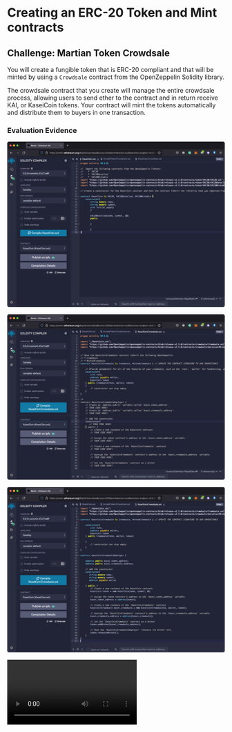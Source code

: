 # Creating an ERC-20 Token and Mint contracts

## Challenge: Martian Token Crowdsale

You will create a fungible token that is ERC-20 compliant and that will be minted by using a `Crowdsale` contract from the OpenZeppelin Solidity library.

The crowdsale contract that you create will manage the entire crowdsale process, allowing users to send ether to the contract and in return receive KAI, or KaseiCoin tokens. Your contract will mint the tokens automatically and distribute them to buyers in one transaction.

### Evaluation Evidence

![KaseiCoin compiled](./Screenshots/KaseiCoin_Compiled.png)

![KaseiCoin crowdsale](./Screenshots/KaseiCoinCrowdsale_Compiled.png)

![KaseiCoin crowdsale deployer](./Screenshots/KaseiCoinCrowdsaleDeployer_Compiled.png)

![KaseiCoin video](./Screenshots/Deployed.mov)
